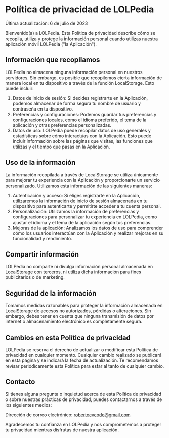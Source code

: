 # Política de privacidad de LOLPedia

Última actualización: 6 de julio de 2023

Bienvenido(a) a LOLPedia. Esta Política de privacidad describe cómo se recopila, utiliza y protege la información personal cuando utilizas nuestra aplicación móvil LOLPedia ("la Aplicación").

## Información que recopilamos

LOLPedia no almacena ninguna información personal en nuestros servidores. Sin embargo, es posible que recopilemos cierta información de manera local en tu dispositivo a través de la función LocalStorage. Esto puede incluir:

1. Datos de inicio de sesión: Si decides registrarte en la Aplicación, podemos almacenar de forma segura tu nombre de usuario y contraseña en tu dispositivo.
2. Preferencias y configuraciones: Podemos guardar tus preferencias y configuraciones locales, como el idioma preferido, el tema de la aplicación y otras preferencias personalizadas.
3. Datos de uso: LOLPedia puede recopilar datos de uso generales y estadísticas sobre cómo interactúas con la Aplicación. Esto puede incluir información sobre las páginas que visitas, las funciones que utilizas y el tiempo que pasas en la Aplicación.

## Uso de la información

La información recopilada a través de LocalStorage se utiliza únicamente para mejorar tu experiencia con la Aplicación y proporcionarte un servicio personalizado. Utilizamos esta información de las siguientes maneras:

1. Autenticación y acceso: Si eliges registrarte en la Aplicación, utilizaremos la información de inicio de sesión almacenada en tu dispositivo para autenticarte y permitirte acceder a tu cuenta personal.
2. Personalización: Utilizamos la información de preferencias y configuraciones para personalizar tu experiencia en LOLPedia, como ajustar el idioma y el tema de la aplicación según tus preferencias.
3. Mejoras de la aplicación: Analizamos los datos de uso para comprender cómo los usuarios interactúan con la Aplicación y realizar mejoras en su funcionalidad y rendimiento.

## Compartir información

LOLPedia no comparte ni divulga información personal almacenada en LocalStorage con terceros, ni utiliza dicha información para fines publicitarios o de marketing.

## Seguridad de la información

Tomamos medidas razonables para proteger la información almacenada en LocalStorage de accesos no autorizados, pérdidas o alteraciones. Sin embargo, debes tener en cuenta que ninguna transmisión de datos por internet o almacenamiento electrónico es completamente segura.

## Cambios en esta Política de privacidad

LOLPedia se reserva el derecho de actualizar o modificar esta Política de privacidad en cualquier momento. Cualquier cambio realizado se publicará en esta página y se indicará la fecha de actualización. Te recomendamos revisar periódicamente esta Política para estar al tanto de cualquier cambio.

## Contacto

Si tienes alguna pregunta o inquietud acerca de esta Política de privacidad o sobre nuestras prácticas de privacidad, puedes contactarnos a través de los siguientes medios:

Dirección de correo electrónico: [robertocvcode@gmail.com](mailto:robertocvcode@gmail.com)

Agradecemos tu confianza en LOLPedia y nos comprometemos a proteger tu privacidad mientras disfrutas de nuestra aplicación.
